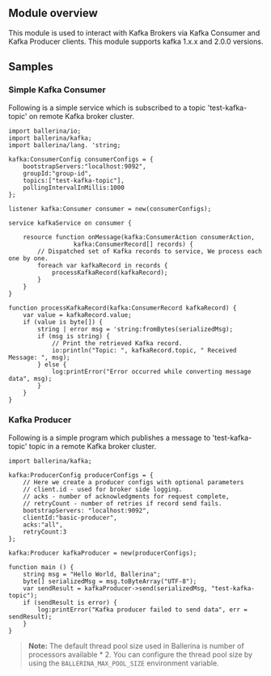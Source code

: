 ## Module overview

This module is used to interact with Kafka Brokers via Kafka Consumer and Kafka Producer clients.
This module supports kafka 1.x.x and 2.0.0 versions.

## Samples
### Simple Kafka Consumer

Following is a simple service which is subscribed to a topic 'test-kafka-topic' on remote Kafka broker cluster.

```ballerina
import ballerina/io;
import ballerina/kafka;
import ballerina/lang. 'string;

kafka:ConsumerConfig consumerConfigs = {
    bootstrapServers:"localhost:9092",
    groupId:"group-id",
    topics:["test-kafka-topic"],
    pollingIntervalInMillis:1000
};

listener kafka:Consumer consumer = new(consumerConfigs);

service kafkaService on consumer {

    resource function onMessage(kafka:ConsumerAction consumerAction,
                  kafka:ConsumerRecord[] records) {
        // Dispatched set of Kafka records to service, We process each one by one.
        foreach var kafkaRecord in records {
            processKafkaRecord(kafkaRecord);
        }
    }
}

function processKafkaRecord(kafka:ConsumerRecord kafkaRecord) {
    var value = kafkaRecord.value;
    if (value is byte[]) {
        string | error msg = 'string:fromBytes(serializedMsg);
        if (msg is string) {
            // Print the retrieved Kafka record.
            io:println("Topic: ", kafkaRecord.topic, " Received Message: ", msg);
        } else {
            log:printError("Error occurred while converting message data", msg);
        }
    }
}
````

### Kafka Producer

Following is a simple program which publishes a message to 'test-kafka-topic' topic in a remote Kafka broker cluster.

```ballerina
import ballerina/kafka;

kafka:ProducerConfig producerConfigs = {
    // Here we create a producer configs with optional parameters 
    // client.id - used for broker side logging.
    // acks - number of acknowledgments for request complete,
    // retryCount - number of retries if record send fails.
    bootstrapServers: "localhost:9092",
    clientId:"basic-producer",
    acks:"all",
    retryCount:3
};

kafka:Producer kafkaProducer = new(producerConfigs);

function main () {
    string msg = "Hello World, Ballerina";
    byte[] serializedMsg = msg.toByteArray("UTF-8");
    var sendResult = kafkaProducer->send(serializedMsg, "test-kafka-topic");
    if (sendResult is error) {
        log:printError("Kafka producer failed to send data", err = sendResult);
    }
}
```

>**Note:** The default thread pool size used in Ballerina is number of processors available * 2. You can configure the thread pool size by using the `BALLERINA_MAX_POOL_SIZE` environment variable.
